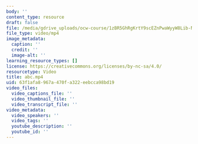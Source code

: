```yaml
---
body: ''
content_type: resource
draft: false
file: /media/gdrive_uploads/ocw-course/1zBR5GhRgKrtY9scEZnPwaWyyW8Lib-N3/311718911_1148853019344793_7964628415413630872_n.mp4
file_type: video/mp4
image_metadata:
  caption: ''
  credit: ''
  image-alt: ''
learning_resource_types: []
license: https://creativecommons.org/licenses/by-nc-sa/4.0/
resourcetype: Video
title: abc.mp4
uid: 63f1afa8-967a-470f-a322-eebcca98bd19
video_files:
  video_captions_file: ''
  video_thumbnail_file: ''
  video_transcript_file: ''
video_metadata:
  video_speakers: ''
  video_tags: ''
  youtube_description: ''
  youtube_id: ''
---
```

